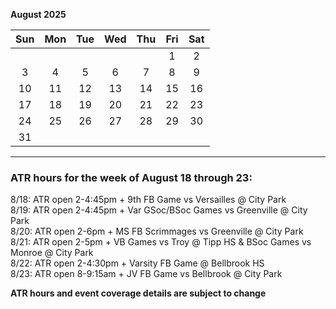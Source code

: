 **August 2025**

|Sun|Mon|Tue|Wed|Thu|Fri|Sat|
|:---:|:---:|:---:|:---:|:---:|:---:|:---:|
|   |   |   |   |   |1  |2  |
|3  |4  |5  |6  |7  |8  |9  |
|10 |11 |12 |13 |14 |15 |16 |
|17 |18 |19 |20 |21 |22 |23 |
|24 |25 |26 |27 |28 |29 |30 |
|31 |   |   |   |   |   |   |  

---  

### ATR hours for the week of August 18 through 23:  

8/18: ATR open 2-4:45pm + 9th FB Game vs Versailles @ City Park  
8/19: ATR open 2-4:45pm + Var GSoc/BSoc Games vs Greenville @ City Park  
8/20: ATR open 2-6pm + MS FB Scrimmages vs Greenville @ City Park  
8/21: ATR open 2-5pm + VB Games vs Troy @ Tipp HS & BSoc Games vs Monroe @ City Park  
8/22: ATR open 2-4:30pm + Varsity FB Game @ Bellbrook HS  
8/23: ATR open 8-9:15am + JV FB Game vs Bellbrook @ City Park  

**ATR hours and event coverage details are subject to change**  

